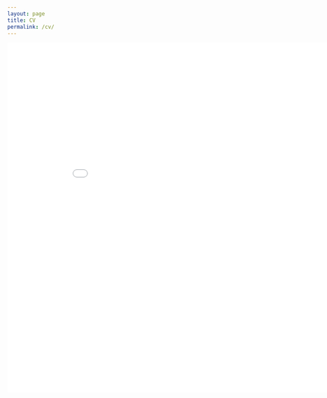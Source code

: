 ```yaml
---
layout: page
title: CV
permalink: /cv/
---
```


<embed src="/pdfs/CV_jchellmuth.pdf" type="application/pdf" width="900" height="800"/>
